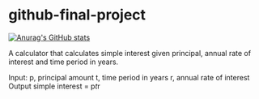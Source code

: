 # github-final-project
[![Anurag's GitHub stats](https://github-readme-stats.vercel.app/api?username=pepper-mill)](https://github.com/anuraghazra/github-readme-stats)

A calculator that calculates simple interest given principal, annual rate of interest and time period in years.

Input:
   p, principal amount
   t, time period in years
   r, annual rate of interest
Output
   simple interest = p*t*r
